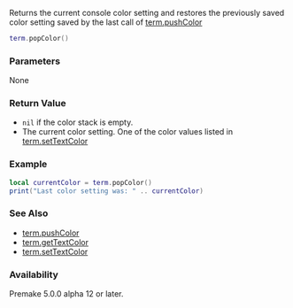 Returns the current console color setting and restores the previously saved color setting saved by the last call of [term.pushColor](term.pushColor.md)

``` lua
term.popColor()
```

### Parameters ###
None

### Return Value ###
* `nil` if the color stack is empty.
* The current color setting. One of the color values listed in [term.setTextColor](term.setTextColor.md)

### Example ###
``` lua
local currentColor = term.popColor()
print("Last color setting was: " .. currentColor)
```

### See Also ###
* [term.pushColor](term.pushColor.md)
* [term.getTextColor](term.getTextColor.md)
* [term.setTextColor](term.setTextColor.md)

### Availability ###

Premake 5.0.0 alpha 12 or later.

